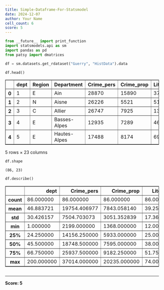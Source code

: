 ```yaml
---
title: Simple-Dataframe-For-Statsmodel
date: 2024-12-07
author: Your Name
cell_count: 6
score: 5
---
```


```python
from __future__ import print_function
import statsmodels.api as sm
import pandas as pd
from patsy import dmatrices
```


```python
df = sm.datasets.get_rdataset("Guerry", "HistData").data
```


```python
df.head()
```




<div>
<style scoped>
    .dataframe tbody tr th:only-of-type {
        vertical-align: middle;
    }

    .dataframe tbody tr th {
        vertical-align: top;
    }

    .dataframe thead th {
        text-align: right;
    }
</style>
<table border="1" class="dataframe">
  <thead>
    <tr style="text-align: right;">
      <th></th>
      <th>dept</th>
      <th>Region</th>
      <th>Department</th>
      <th>Crime_pers</th>
      <th>Crime_prop</th>
      <th>Literacy</th>
      <th>Donations</th>
      <th>Infants</th>
      <th>Suicides</th>
      <th>MainCity</th>
      <th>...</th>
      <th>Crime_parents</th>
      <th>Infanticide</th>
      <th>Donation_clergy</th>
      <th>Lottery</th>
      <th>Desertion</th>
      <th>Instruction</th>
      <th>Prostitutes</th>
      <th>Distance</th>
      <th>Area</th>
      <th>Pop1831</th>
    </tr>
  </thead>
  <tbody>
    <tr>
      <th>0</th>
      <td>1</td>
      <td>E</td>
      <td>Ain</td>
      <td>28870</td>
      <td>15890</td>
      <td>37</td>
      <td>5098</td>
      <td>33120</td>
      <td>35039</td>
      <td>2:Med</td>
      <td>...</td>
      <td>71</td>
      <td>60</td>
      <td>69</td>
      <td>41</td>
      <td>55</td>
      <td>46</td>
      <td>13</td>
      <td>218.372</td>
      <td>5762</td>
      <td>346.03</td>
    </tr>
    <tr>
      <th>1</th>
      <td>2</td>
      <td>N</td>
      <td>Aisne</td>
      <td>26226</td>
      <td>5521</td>
      <td>51</td>
      <td>8901</td>
      <td>14572</td>
      <td>12831</td>
      <td>2:Med</td>
      <td>...</td>
      <td>4</td>
      <td>82</td>
      <td>36</td>
      <td>38</td>
      <td>82</td>
      <td>24</td>
      <td>327</td>
      <td>65.945</td>
      <td>7369</td>
      <td>513.00</td>
    </tr>
    <tr>
      <th>2</th>
      <td>3</td>
      <td>C</td>
      <td>Allier</td>
      <td>26747</td>
      <td>7925</td>
      <td>13</td>
      <td>10973</td>
      <td>17044</td>
      <td>114121</td>
      <td>2:Med</td>
      <td>...</td>
      <td>46</td>
      <td>42</td>
      <td>76</td>
      <td>66</td>
      <td>16</td>
      <td>85</td>
      <td>34</td>
      <td>161.927</td>
      <td>7340</td>
      <td>298.26</td>
    </tr>
    <tr>
      <th>3</th>
      <td>4</td>
      <td>E</td>
      <td>Basses-Alpes</td>
      <td>12935</td>
      <td>7289</td>
      <td>46</td>
      <td>2733</td>
      <td>23018</td>
      <td>14238</td>
      <td>1:Sm</td>
      <td>...</td>
      <td>70</td>
      <td>12</td>
      <td>37</td>
      <td>80</td>
      <td>32</td>
      <td>29</td>
      <td>2</td>
      <td>351.399</td>
      <td>6925</td>
      <td>155.90</td>
    </tr>
    <tr>
      <th>4</th>
      <td>5</td>
      <td>E</td>
      <td>Hautes-Alpes</td>
      <td>17488</td>
      <td>8174</td>
      <td>69</td>
      <td>6962</td>
      <td>23076</td>
      <td>16171</td>
      <td>1:Sm</td>
      <td>...</td>
      <td>22</td>
      <td>23</td>
      <td>64</td>
      <td>79</td>
      <td>35</td>
      <td>7</td>
      <td>1</td>
      <td>320.280</td>
      <td>5549</td>
      <td>129.10</td>
    </tr>
  </tbody>
</table>
<p>5 rows × 23 columns</p>
</div>




```python
df.shape
```




    (86, 23)




```python
df.describe()
```




<div>
<style scoped>
    .dataframe tbody tr th:only-of-type {
        vertical-align: middle;
    }

    .dataframe tbody tr th {
        vertical-align: top;
    }

    .dataframe thead th {
        text-align: right;
    }
</style>
<table border="1" class="dataframe">
  <thead>
    <tr style="text-align: right;">
      <th></th>
      <th>dept</th>
      <th>Crime_pers</th>
      <th>Crime_prop</th>
      <th>Literacy</th>
      <th>Donations</th>
      <th>Infants</th>
      <th>Suicides</th>
      <th>Wealth</th>
      <th>Commerce</th>
      <th>Clergy</th>
      <th>Crime_parents</th>
      <th>Infanticide</th>
      <th>Donation_clergy</th>
      <th>Lottery</th>
      <th>Desertion</th>
      <th>Instruction</th>
      <th>Prostitutes</th>
      <th>Distance</th>
      <th>Area</th>
      <th>Pop1831</th>
    </tr>
  </thead>
  <tbody>
    <tr>
      <th>count</th>
      <td>86.000000</td>
      <td>86.000000</td>
      <td>86.000000</td>
      <td>86.000000</td>
      <td>86.000000</td>
      <td>86.000000</td>
      <td>86.000000</td>
      <td>86.000000</td>
      <td>86.000000</td>
      <td>86.000000</td>
      <td>86.000000</td>
      <td>86.000000</td>
      <td>86.000000</td>
      <td>86.000000</td>
      <td>86.000000</td>
      <td>86.000000</td>
      <td>86.000000</td>
      <td>86.000000</td>
      <td>86.000000</td>
      <td>86.000000</td>
    </tr>
    <tr>
      <th>mean</th>
      <td>46.883721</td>
      <td>19754.406977</td>
      <td>7843.058140</td>
      <td>39.255814</td>
      <td>7075.546512</td>
      <td>19049.906977</td>
      <td>36522.604651</td>
      <td>43.500000</td>
      <td>42.802326</td>
      <td>43.430233</td>
      <td>43.500000</td>
      <td>43.511628</td>
      <td>43.500000</td>
      <td>43.500000</td>
      <td>43.500000</td>
      <td>43.127907</td>
      <td>141.872093</td>
      <td>207.953140</td>
      <td>6146.988372</td>
      <td>378.628721</td>
    </tr>
    <tr>
      <th>std</th>
      <td>30.426157</td>
      <td>7504.703073</td>
      <td>3051.352839</td>
      <td>17.364051</td>
      <td>5834.595216</td>
      <td>8820.233546</td>
      <td>31312.532649</td>
      <td>24.969982</td>
      <td>25.028370</td>
      <td>24.999549</td>
      <td>24.969982</td>
      <td>24.948297</td>
      <td>24.969982</td>
      <td>24.969982</td>
      <td>24.969982</td>
      <td>24.799809</td>
      <td>520.969318</td>
      <td>109.320837</td>
      <td>1398.246620</td>
      <td>148.777230</td>
    </tr>
    <tr>
      <th>min</th>
      <td>1.000000</td>
      <td>2199.000000</td>
      <td>1368.000000</td>
      <td>12.000000</td>
      <td>1246.000000</td>
      <td>2660.000000</td>
      <td>3460.000000</td>
      <td>1.000000</td>
      <td>1.000000</td>
      <td>1.000000</td>
      <td>1.000000</td>
      <td>1.000000</td>
      <td>1.000000</td>
      <td>1.000000</td>
      <td>1.000000</td>
      <td>1.000000</td>
      <td>0.000000</td>
      <td>0.000000</td>
      <td>762.000000</td>
      <td>129.100000</td>
    </tr>
    <tr>
      <th>25%</th>
      <td>24.250000</td>
      <td>14156.250000</td>
      <td>5933.000000</td>
      <td>25.000000</td>
      <td>3446.750000</td>
      <td>14299.750000</td>
      <td>15463.000000</td>
      <td>22.250000</td>
      <td>21.250000</td>
      <td>22.250000</td>
      <td>22.250000</td>
      <td>22.250000</td>
      <td>22.250000</td>
      <td>22.250000</td>
      <td>22.250000</td>
      <td>23.250000</td>
      <td>6.000000</td>
      <td>121.383000</td>
      <td>5400.750000</td>
      <td>283.005000</td>
    </tr>
    <tr>
      <th>50%</th>
      <td>45.500000</td>
      <td>18748.500000</td>
      <td>7595.000000</td>
      <td>38.000000</td>
      <td>5020.000000</td>
      <td>17141.500000</td>
      <td>26743.500000</td>
      <td>43.500000</td>
      <td>42.500000</td>
      <td>43.500000</td>
      <td>43.500000</td>
      <td>43.500000</td>
      <td>43.500000</td>
      <td>43.500000</td>
      <td>43.500000</td>
      <td>41.500000</td>
      <td>33.000000</td>
      <td>200.616000</td>
      <td>6070.500000</td>
      <td>346.165000</td>
    </tr>
    <tr>
      <th>75%</th>
      <td>66.750000</td>
      <td>25937.500000</td>
      <td>9182.250000</td>
      <td>51.750000</td>
      <td>9446.750000</td>
      <td>22682.250000</td>
      <td>44057.500000</td>
      <td>64.750000</td>
      <td>63.750000</td>
      <td>64.750000</td>
      <td>64.750000</td>
      <td>64.750000</td>
      <td>64.750000</td>
      <td>64.750000</td>
      <td>64.750000</td>
      <td>64.750000</td>
      <td>113.750000</td>
      <td>289.670500</td>
      <td>6816.500000</td>
      <td>444.407500</td>
    </tr>
    <tr>
      <th>max</th>
      <td>200.000000</td>
      <td>37014.000000</td>
      <td>20235.000000</td>
      <td>74.000000</td>
      <td>37015.000000</td>
      <td>62486.000000</td>
      <td>163241.000000</td>
      <td>86.000000</td>
      <td>86.000000</td>
      <td>86.000000</td>
      <td>86.000000</td>
      <td>86.000000</td>
      <td>86.000000</td>
      <td>86.000000</td>
      <td>86.000000</td>
      <td>86.000000</td>
      <td>4744.000000</td>
      <td>539.213000</td>
      <td>10000.000000</td>
      <td>989.940000</td>
    </tr>
  </tbody>
</table>
</div>




```python

```


---
**Score: 5**